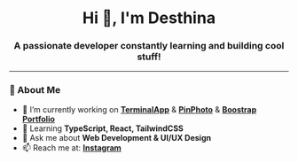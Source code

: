 <h1 align="center">Hi 👋, I'm Desthina</h1>
<h3 align="center">A passionate developer constantly learning and building cool stuff!</h3>

---

### 🚀 About Me  
- 🔭 I’m currently working on **[TerminalApp](https://github.com/Desthina/TerminalWeb)** & **[PinPhoto](https://github.com/Desthina/PinPhotoGrid)** & **[Boostrap Portfolio](https://github.com/Desthina/BoostrapPortfolioWebsite)**  
- 🌱 Learning **TypeScript, React, TailwindCSS**  
- 💬 Ask me about **Web Development & UI/UX Design**  
- 📫 Reach me at: **[Instagram](https://www.instagram.com/bbekirersoy)**  

